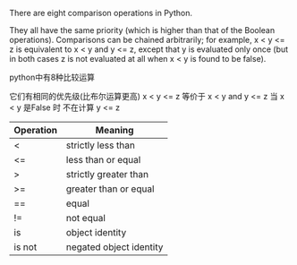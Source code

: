 There are eight comparison operations in Python. 

They all have the same priority (which is higher than that of the Boolean operations). Comparisons can be chained arbitrarily; for example, x < y <= z is equivalent to x < y and y <= z, except that y is evaluated only once (but in both cases z is not evaluated at all when x < y is found to be false).

python中有8种比较运算

它们有相同的优先级(比布尔运算更高)
x < y <= z 等价于  x < y and y <= z
当 x < y 是False 时 不在计算 y <= z

Operation | Meaning
----      | ---
<         | strictly less than
<=        | less than or equal
>         | strictly greater than
>=        |	greater than or equal
==        | equal
!=        | not equal
is        | object identity
is not    | negated object identity